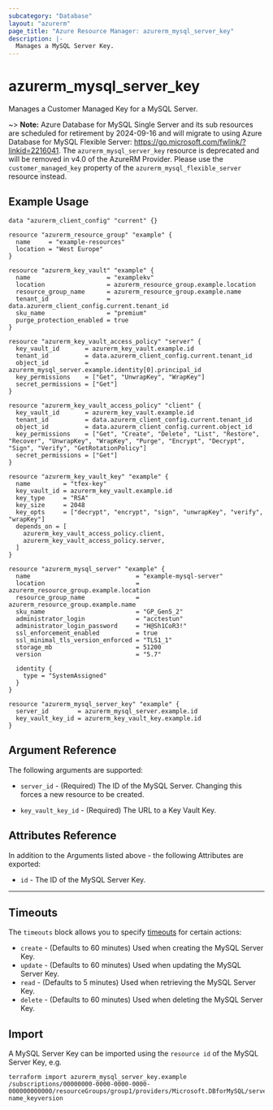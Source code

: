 ```yaml
---
subcategory: "Database"
layout: "azurerm"
page_title: "Azure Resource Manager: azurerm_mysql_server_key"
description: |-
  Manages a MySQL Server Key.
---
```


# azurerm_mysql_server_key

Manages a Customer Managed Key for a MySQL Server.

~> **Note:** Azure Database for MySQL Single Server and its sub resources are scheduled for retirement by 2024-09-16 and will migrate to using Azure Database for MySQL Flexible Server: https://go.microsoft.com/fwlink/?linkid=2216041. The `azurerm_mysql_server_key` resource is deprecated and will be removed in v4.0 of the AzureRM Provider. Please use the `customer_managed_key` property of the `azurerm_mysql_flexible_server` resource instead.

## Example Usage

```hcl
data "azurerm_client_config" "current" {}

resource "azurerm_resource_group" "example" {
  name     = "example-resources"
  location = "West Europe"
}

resource "azurerm_key_vault" "example" {
  name                     = "examplekv"
  location                 = azurerm_resource_group.example.location
  resource_group_name      = azurerm_resource_group.example.name
  tenant_id                = data.azurerm_client_config.current.tenant_id
  sku_name                 = "premium"
  purge_protection_enabled = true
}

resource "azurerm_key_vault_access_policy" "server" {
  key_vault_id       = azurerm_key_vault.example.id
  tenant_id          = data.azurerm_client_config.current.tenant_id
  object_id          = azurerm_mysql_server.example.identity[0].principal_id
  key_permissions    = ["Get", "UnwrapKey", "WrapKey"]
  secret_permissions = ["Get"]
}

resource "azurerm_key_vault_access_policy" "client" {
  key_vault_id       = azurerm_key_vault.example.id
  tenant_id          = data.azurerm_client_config.current.tenant_id
  object_id          = data.azurerm_client_config.current.object_id
  key_permissions    = ["Get", "Create", "Delete", "List", "Restore", "Recover", "UnwrapKey", "WrapKey", "Purge", "Encrypt", "Decrypt", "Sign", "Verify", "GetRotationPolicy"]
  secret_permissions = ["Get"]
}

resource "azurerm_key_vault_key" "example" {
  name         = "tfex-key"
  key_vault_id = azurerm_key_vault.example.id
  key_type     = "RSA"
  key_size     = 2048
  key_opts     = ["decrypt", "encrypt", "sign", "unwrapKey", "verify", "wrapKey"]
  depends_on = [
    azurerm_key_vault_access_policy.client,
    azurerm_key_vault_access_policy.server,
  ]
}

resource "azurerm_mysql_server" "example" {
  name                             = "example-mysql-server"
  location                         = azurerm_resource_group.example.location
  resource_group_name              = azurerm_resource_group.example.name
  sku_name                         = "GP_Gen5_2"
  administrator_login              = "acctestun"
  administrator_login_password     = "H@Sh1CoR3!"
  ssl_enforcement_enabled          = true
  ssl_minimal_tls_version_enforced = "TLS1_1"
  storage_mb                       = 51200
  version                          = "5.7"

  identity {
    type = "SystemAssigned"
  }
}

resource "azurerm_mysql_server_key" "example" {
  server_id        = azurerm_mysql_server.example.id
  key_vault_key_id = azurerm_key_vault_key.example.id
}
```

## Argument Reference

The following arguments are supported:

* `server_id` - (Required) The ID of the MySQL Server. Changing this forces a new resource to be created.

* `key_vault_key_id` - (Required) The URL to a Key Vault Key.

## Attributes Reference

In addition to the Arguments listed above - the following Attributes are exported:

* `id` - The ID of the MySQL Server Key.

---

## Timeouts

The `timeouts` block allows you to specify [timeouts](https://www.terraform.io/language/resources/syntax#operation-timeouts) for certain actions:

* `create` - (Defaults to 60 minutes) Used when creating the MySQL Server Key.
* `update` - (Defaults to 60 minutes) Used when updating the MySQL Server Key.
* `read` - (Defaults to 5 minutes) Used when retrieving the MySQL Server Key.
* `delete` - (Defaults to 60 minutes) Used when deleting the MySQL Server Key.

## Import

A MySQL Server Key can be imported using the `resource id` of the MySQL Server Key, e.g.

```shell
terraform import azurerm_mysql_server_key.example /subscriptions/00000000-0000-0000-0000-000000000000/resourceGroups/group1/providers/Microsoft.DBforMySQL/servers/server1/keys/keyvaultname_key-name_keyversion
```
